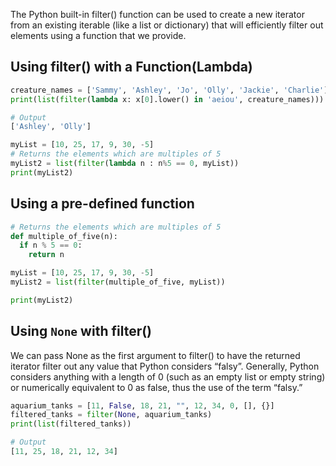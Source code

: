 The Python built-in filter() function can be used to create a new iterator from an existing iterable
(like a list or dictionary) that will efficiently filter out elements using a function that we provide.

## Using filter() with a Function(Lambda)

```python
creature_names = ['Sammy', 'Ashley', 'Jo', 'Olly', 'Jackie', 'Charlie']
print(list(filter(lambda x: x[0].lower() in 'aeiou', creature_names)))

# Output
['Ashley', 'Olly']
```

```python
myList = [10, 25, 17, 9, 30, -5]
# Returns the elements which are multiples of 5
myList2 = list(filter(lambda n : n%5 == 0, myList))
print(myList2)
```

## Using a pre-defined function
```python
# Returns the elements which are multiples of 5
def multiple_of_five(n):
  if n % 5 == 0:
    return n

myList = [10, 25, 17, 9, 30, -5]
myList2 = list(filter(multiple_of_five, myList))

print(myList2)
```

## Using `None` with filter()

We can pass None as the first argument to filter() to have the returned iterator filter out any value that Python
considers “falsy”. Generally, Python considers anything with a length of 0 (such as an empty list or empty string) or
numerically equivalent to 0 as false, thus the use of the term “falsy.”

```python
aquarium_tanks = [11, False, 18, 21, "", 12, 34, 0, [], {}]
filtered_tanks = filter(None, aquarium_tanks)
print(list(filtered_tanks))

# Output
[11, 25, 18, 21, 12, 34]
```


